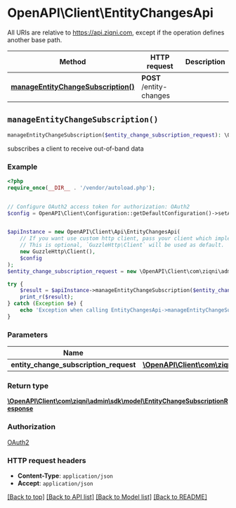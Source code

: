 # OpenAPI\Client\EntityChangesApi

All URIs are relative to https://api.ziqni.com, except if the operation defines another base path.

| Method | HTTP request | Description |
| ------------- | ------------- | ------------- |
| [**manageEntityChangeSubscription()**](EntityChangesApi.md#manageEntityChangeSubscription) | **POST** /entity-changes |  |


## `manageEntityChangeSubscription()`

```php
manageEntityChangeSubscription($entity_change_subscription_request): \OpenAPI\Client\com\ziqni\admin\sdk\model\EntityChangeSubscriptionResponse
```



subscribes a client to receive out-of-band data

### Example

```php
<?php
require_once(__DIR__ . '/vendor/autoload.php');


// Configure OAuth2 access token for authorization: OAuth2
$config = OpenAPI\Client\Configuration::getDefaultConfiguration()->setAccessToken('YOUR_ACCESS_TOKEN');


$apiInstance = new OpenAPI\Client\Api\EntityChangesApi(
    // If you want use custom http client, pass your client which implements `GuzzleHttp\ClientInterface`.
    // This is optional, `GuzzleHttp\Client` will be used as default.
    new GuzzleHttp\Client(),
    $config
);
$entity_change_subscription_request = new \OpenAPI\Client\com\ziqni\admin\sdk\model\EntityChangeSubscriptionRequest(); // \OpenAPI\Client\com\ziqni\admin\sdk\model\EntityChangeSubscriptionRequest

try {
    $result = $apiInstance->manageEntityChangeSubscription($entity_change_subscription_request);
    print_r($result);
} catch (Exception $e) {
    echo 'Exception when calling EntityChangesApi->manageEntityChangeSubscription: ', $e->getMessage(), PHP_EOL;
}
```

### Parameters

| Name | Type | Description  | Notes |
| ------------- | ------------- | ------------- | ------------- |
| **entity_change_subscription_request** | [**\OpenAPI\Client\com\ziqni\admin\sdk\model\EntityChangeSubscriptionRequest**](../Model/EntityChangeSubscriptionRequest.md)|  | |

### Return type

[**\OpenAPI\Client\com\ziqni\admin\sdk\model\EntityChangeSubscriptionResponse**](../Model/EntityChangeSubscriptionResponse.md)

### Authorization

[OAuth2](../../README.md#OAuth2)

### HTTP request headers

- **Content-Type**: `application/json`
- **Accept**: `application/json`

[[Back to top]](#) [[Back to API list]](../../README.md#endpoints)
[[Back to Model list]](../../README.md#models)
[[Back to README]](../../README.md)
